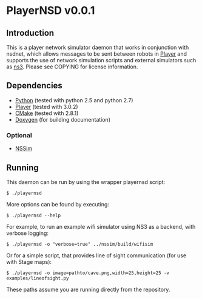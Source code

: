 PlayerNSD v0.0.1
================

Introduction
------------

This is a player network simulator daemon that works in conjunction with nsdnet,
which allows messages to be sent between robots in [Player][1] and supports
the use of network simulation scripts and external simulators such as [ns3][2].
Please see COPYING for license information.

 [1]: http://playerstage.sourceforge.net/index.php?src=player
 [2]: http://www.nsnam.org/

Dependencies
------------

* [Python][4] (tested with python 2.5 and python 2.7)
* [Player][1] (tested with 3.0.2)
* [CMake][2] (tested with 2.8.1)
* [Doxygen][5] (for building documentation)

 [3]: http://www.cmake.org/
 [4]: http://www.python.org/
 [5]: http://www.stack.nl/~dimitri/doxygen/

### Optional

* [NSSim][6]

 [6]: http://github.com/raedwulf/nssim

Running
-------

This daemon can be run by using the wrapper playernsd script:

	$ ./playernsd

More options can be found by executing:

	$ ./playernsd --help

For example, to run an example wifi simulator using NS3 as a backend,
with verbose logging:

	$ ./playernsd -o "verbose=true" ../nssim/build/wifisim

Or for a simple script, that provides line of sight communication (for use
with Stage maps):

	$ ./playernsd -o image=pathto/cave.png,width=25,height=25 -v examples/lineofsight.py

These paths assume you are running directly from the repository.
